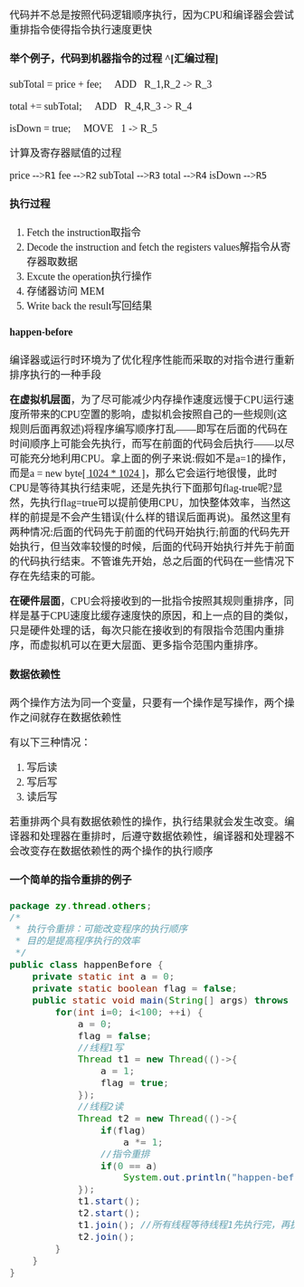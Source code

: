 <font size = 4 face = "黑体">

代码并不总是按照代码逻辑顺序执行，因为CPU和编译器会尝试重排指令使得指令执行速度更快

#### 举个例子，代码到机器指令的过程 ^[汇编过程]


subTotal = price + fee; &emsp;ADD &ensp;R_1,R_2&nbsp;->&nbsp;R_3

total += subTotal; &emsp;ADD &ensp;R_4,R_3&nbsp;->&nbsp;R_4

isDown = true;  &emsp;MOVE &ensp;1&nbsp;->&nbsp;R_5

计算及寄存器赋值的过程

price --><kbd>R1</kbd>
fee --><kbd>R2</kbd>
subTotal --><kbd>R3</kbd>
total --><kbd>R4</kbd>
isDown --><kbd>R5</kbd>

#### 执行过程

1. Fetch the instruction取指令
2. Decode the instruction and fetch the registers values解指令从寄存器取数据
3. Excute the operation执行操作
4. 存储器访问 MEM
5. Write back the result写回结果

#### happen-before

编译器或运行时环境为了优化程序性能而采取的对指令进行重新排序执行的一种手段

**在虚拟机层面**，为了尽可能减少内存操作速度远慢于CPU运行速度所带来的CPU空置的影响，虚拟机会按照自己的一些规则(这规则后面再叙述)将程序编写顺序打乱——即写在后面的代码在时间顺序上可能会先执行，而写在前面的代码会后执行——以尽可能充分地利用CPU。拿上面的例子来说:假如不是a=1的操作，而是a = new byte[[ 1024 * 1024 ]](分配1M空间)，那么它会运行地很慢，此时CPU是等待其执行结束呢，还是先执行下面那句flag-true呢?显然，先执行flag=true可以提前使用CPU，加快整体效率，当然这样的前提是不会产生错误(什么样的错误后面再说)。虽然这里有两种情况:后面的代码先于前面的代码开始执行;前面的代码先开始执行，但当效率较慢的时候，后面的代码开始执行并先于前面的代码执行结束。不管谁先开始，总之后面的代码在一些情况下存在先结束的可能。

**在硬件层面**，CPU会将接收到的一批指令按照其规则重排序，同样是基于CPU速度比缓存速度快的原因，和上一点的目的类似，只是硬件处理的话，每次只能在接收到的有限指令范围内重排序，而虚拟机可以在更大层面、更多指令范围内重排序。

#### 数据依赖性

两个操作方法为同一个变量，只要有一个操作是写操作，两个操作之间就存在数据依赖性

有以下三种情况：

1. 写后读
2. 写后写
3. 读后写


若重排两个具有数据依赖性的操作，执行结果就会发生改变。编译器和处理器在重排时，后遵守数据依赖性，编译器和处理器不会改变存在数据依赖性的两个操作的执行顺序


#### 一个简单的指令重排的例子

```java
package zy.thread.others;
/*
 * 执行令重排：可能改变程序的执行顺序
 * 目的是提高程序执行的效率
 */
public class happenBefore {
	private static int a = 0;
	private static boolean flag = false;
	public static void main(String[] args) throws InterruptedException {
		for(int i=0; i<100; ++i) {
			a = 0;
			flag = false;
			//线程1写
			Thread t1 = new Thread(()->{
				a = 1;
				flag = true;
			});
			//线程2读
			Thread t2 = new Thread(()->{
				if(flag)
					a *= 1;
				//指令重排
				if(0 == a)
					System.out.println("happen-before->" + a);
			});
			t1.start();
			t2.start();
			t1.join(); //所有线程等待线程1先执行完，再执行其它线程
			t2.join();
		}
	}
}
```


</font>